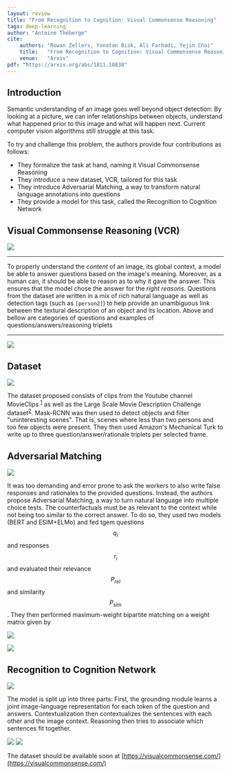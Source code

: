 ```yaml
---
layout: review
title: "From Recognition to Cognition: Visual Commonsense Reasoning"
tags: deep-learning 
author: "Antoine Théberge"
cite:
    authors: "Rowan Zellers, Yonatan Bisk, Ali Farhadi, Yejin Choi"
    title:   "From Recognition to Cognition: Visual Commonsense Reasoning"
    venue:   "Arxiv"
pdf: "https://arxiv.org/abs/1811.10830"
---
```


## Introduction

Semantic understanding of an image goes well beyond object detection: By looking at a picture, we can infer relationships between objects, understand what happened prior to this image and what will happen next. Current computer vision algorithms still struggle at this task.

To try and challenge this problem, the authors provide four contributions as follows:
- They formalize the task at hand, naming it Visual Commonsense Reasoning
- They introduce a new dataset, VCR, tailored for this task
- They introduce Adversarial Matching, a way to transform natural language annotations into questions
- They provide a model for this task, called the Recognition to Cognition Network

## Visual Commonsense Reasoning (VCR)

![](/deep-learning/images/VCR/types.png)

---

To properly understand the *content* of an image, its global context, a model be able to answer questions based on the image's meaning. Moreover, as a human can, it should be able to reason as to why it gave the answer. This ensures that the model chose the answer for the *right reasons*. Questions from the dataset are written in a mix of rich natural language as well as detection tags (such as `[person2]`) to help provide an unambiguous link between the textural description of an object and its location. Above and bellow are categories of questions and examples of questions/answers/reasoning triplets

---

![](/deep-learning/images/VCR/example.png)

## Dataset

![](/deep-learning/images/VCR/process.png)

The dataset proposed consists of clips from the Youtube channel MovieClips <sup>[1](https://www.youtube.com/user/movieclips)</sup> as well as the Large Scale Movie Description Challenge dataset<sup>[2](https://sites.google.com/site/describingmovies/lsmdc-2017)</sup>. Mask-RCNN was then used to detect objects and filter "uninteresting scenes". That is, scenes where less than two persons and too few objects were present. They then used Amazon's Mechanical Turk to write up to three question/answer/rationale triplets per selected frame. 

## Adversarial Matching

![](/deep-learning/images/VCR/process.png)

It was too demanding and error prone to ask the workers to also write false responses and rationales to the provided questions. Instead, the authors propose Adversarial Matching, a way to turn natural language into multiple choice tests. The counterfactuals must be as relevant to the context while not being too similar to the correct answer. To do so, they used two models (BERT and ESIM+ELMo) and fed tgem questions $$q_i$$ and responses $$r_i$$ and evaluated their relevance $$P_{rel} $$ and similarity $$P_{sim}$$. They then performed maximum-weight bipartite matching on a weight matrix given by 

![](/deep-learning/images/VCR/weights.png)


![](/deep-learning/images/VCR/bipartite.png)


## Recognition to Cognition Network

![](/deep-learning/images/VCR/model.png)

The model is split up into three parts: First, the grounding module learns a joint image-language representation for each token of the question and answers. Contextualization then contextualizes the sentences with each other and the image context. Reasoning then tries to associate which sentences fit together. 

![](/deep-learning/images/VCR/results.png)
![](/deep-learning/images/VCR/more.png)


The dataset should be available soon at [https://visualcommonsense.com/](https://visualcommonsense.com/)
